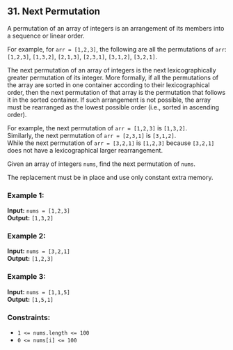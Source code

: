 ## 31. Next Permutation

A permutation of an array of integers is an arrangement of its members into a sequence or linear order.

For example, for `arr = [1,2,3]`, the following are all the permutations of `arr`: `[1,2,3]`, `[1,3,2]`, `[2,1,3]`, `[2,3,1]`, `[3,1,2]`, `[3,2,1]`.

The next permutation of an array of integers is the next lexicographically greater permutation of its integer. More formally, if all the permutations of the array are sorted in one container according to their lexicographical order, then the next permutation of that array is the permutation that follows it in the sorted container. If such arrangement is not possible, the array must be rearranged as the lowest possible order (i.e., sorted in ascending order).

For example, the next permutation of `arr = [1,2,3]` is `[1,3,2]`.  
Similarly, the next permutation of `arr = [2,3,1]` is `[3,1,2]`.  
While the next permutation of `arr = [3,2,1]` is `[1,2,3]` because `[3,2,1]` does not have a lexicographical larger rearrangement.

Given an array of integers `nums`, find the next permutation of `nums`.

The replacement must be in place and use only constant extra memory.

### Example 1:

**Input:** `nums = [1,2,3]`  
**Output:** `[1,3,2]`

### Example 2:

**Input:** `nums = [3,2,1]`  
**Output:** `[1,2,3]`

### Example 3:

**Input:** `nums = [1,1,5]`  
**Output:** `[1,5,1]`

### Constraints:

- `1 <= nums.length <= 100`
- `0 <= nums[i] <= 100`
